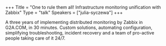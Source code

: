 +++
Title = "One to rule them all! Infrastructure monitoring unification with Zabbix"
Type = "talk"
Speakers = ["julia-syczewa"]
+++

A three years of implementing distributed monitoring by Zabbix in G2A.COM, in 30 minutes. Custom solutions, automating configuration, simplifying troubleshooting, incident recovery and a team of pro-active people taking care of it 24/7.

